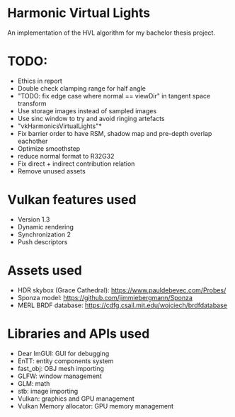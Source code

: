 # Harmonic Virtual Lights
An implementation of the HVL algorithm for my bachelor thesis project.

# TODO:
* Ethics in report
* Double check clamping range for half angle
* "TODO: fix edge case where normal == viewDir" in tangent space transform
* Use storage images instead of sampled images
* Use sinc window to try and avoid ringing artefacts
* "vkHarmonicsVirtualLights"*
* Fix barrier order to have RSM, shadow map and pre-depth overlap eachother
* Optimize smoothstep
* reduce normal format to R32G32
* Fix direct + indirect contribution relation
* Remove unused assets

# Vulkan features used
* Version 1.3
* Dynamic rendering
* Synchronization 2
* Push descriptors

# Assets used
* HDR skybox (Grace Cathedral): https://www.pauldebevec.com/Probes/
* Sponza model: https://github.com/jimmiebergmann/Sponza
* MERL BRDF database: https://cdfg.csail.mit.edu/wojciech/brdfdatabase

# Libraries and APIs used
* Dear ImGUI: GUI for debugging
* EnTT: entity components system
* fast_obj: OBJ mesh importing
* GLFW: window management
* GLM: math
* stb: image importing
* Vulkan: graphics and GPU management
* Vulkan Memory allocator: GPU memory management